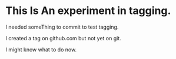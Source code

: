 # This Is An experiment in tagging.

I needed someThing to commit to test tagging.

I created a tag on github.com but not yet on git.

I might know what to do now.

